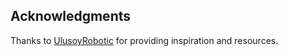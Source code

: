 ## Acknowledgments

Thanks to [UlusoyRobotic](https://github.com/UlusoyRobotic/PyQt---Stm32F4-Real-Time-Flight-Data-Pitch-and-Roll-Simulator) for providing inspiration and resources.
